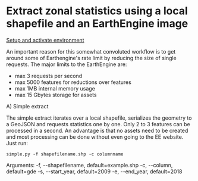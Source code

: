 # Extract zonal statistics using a local shapefile and an EarthEngine image

[Setup and activate environment](../README.md)

An important reason for this somewhat convoluted workflow is to get around some
of Earthengine's rate limit by reducing the size of single requests. The major
limits to the EarthEngine are:

- max 3 requests per second
- max 5000 features for reductions over features
- max 1MB internal memory usage
- max 15 Gbytes storage for assets

A) Simple extract

The simple extract iterates over a local shapefile, serializes the geometry to a GeoJSON
and requests statistics one by one. Only 2 to 3 features can be processed in a second. An
advantage is that no assets need to be created and most processing can be done without even 
going to the EE website. Just run:

```
simple.py -f shapefilename.shp -c columnname
```

Arguments:
  -f, --shapefilename, default=example.shp
  -c, --column, default=gde
  -s, --start_year, default=2009
  -e, --end_year, default=2018

